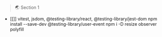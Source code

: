 
>🌏 Section 1

- [[]]
vitest, jsdom, @testing-library/react,  @testing-library/jest-dom
npm install --save-dev @testing-library/user-event
npm i -D resize observer polyfill
